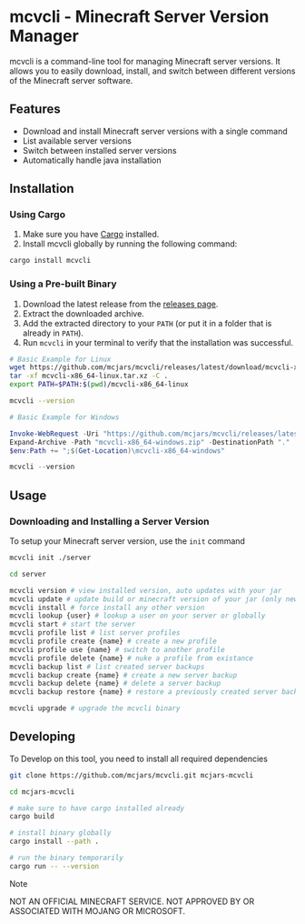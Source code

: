 # mcvcli - Minecraft Server Version Manager

mcvcli is a command-line tool for managing Minecraft server versions. It allows you to easily download, install, and switch between different versions of the Minecraft server software.

## Features

- Download and install Minecraft server versions with a single command
- List available server versions
- Switch between installed server versions
- Automatically handle java installation

## Installation

### Using Cargo

1. Make sure you have [Cargo](https://doc.rust-lang.org/cargo/getting-started/installation.html) installed.
2. Install mcvcli globally by running the following command:

```bash
cargo install mcvcli
```

### Using a Pre-built Binary

1. Download the latest release from the [releases page](https://github.com/mcjars/mcvcli/releases).
2. Extract the downloaded archive.
3. Add the extracted directory to your `PATH` (or put it in a folder that is already in `PATH`).
4. Run `mcvcli` in your terminal to verify that the installation was successful.

```bash
# Basic Example for Linux
wget https://github.com/mcjars/mcvcli/releases/latest/download/mcvcli-x86_64-linux.tar.xz
tar -xf mcvcli-x86_64-linux.tar.xz -C .
export PATH=$PATH:$(pwd)/mcvcli-x86_64-linux

mcvcli --version
```

```powershell
# Basic Example for Windows

Invoke-WebRequest -Uri "https://github.com/mcjars/mcvcli/releases/latest/download/mcvcli-x86_64-windows.zip" -OutFile "mcvcli-x86_64-windows.zip"
Expand-Archive -Path "mcvcli-x86_64-windows.zip" -DestinationPath "."
$env:Path += ";$(Get-Location)\mcvcli-x86_64-windows"

mcvcli --version
```

## Usage

### Downloading and Installing a Server Version

To setup your Minecraft server version, use the `init` command

```bash
mcvcli init ./server

cd server

mcvcli version # view installed version, auto updates with your jar
mcvcli update # update build or minecraft version of your jar (only newer)
mcvcli install # force install any other version
mcvcli lookup {user} # lookup a user on your server or globally
mcvcli start # start the server
mcvcli profile list # list server profiles
mcvcli profile create {name} # create a new profile
mcvcli profile use {name} # switch to another profile
mcvcli profile delete {name} # nuke a profile from existance
mcvcli backup list # list created server backups
mcvcli backup create {name} # create a new server backup
mcvcli backup delete {name} # delete a server backup
mcvcli backup restore {name} # restore a previously created server backup

mcvcli upgrade # upgrade the mcvcli binary
```

## Developing

To Develop on this tool, you need to install all required dependencies

```bash
git clone https://github.com/mcjars/mcvcli.git mcjars-mcvcli

cd mcjars-mcvcli

# make sure to have cargo installed already
cargo build

# install binary globally
cargo install --path .

# run the binary temporarily
cargo run -- --version
```

> [!NOTE]
> NOT AN OFFICIAL MINECRAFT SERVICE. NOT APPROVED BY OR ASSOCIATED WITH MOJANG OR MICROSOFT.
